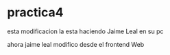# practica4

esta modificacion la esta haciendo Jaime Leal en su pc

ahora jaime leal modifico desde el frontend Web
